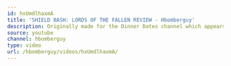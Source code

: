 ```yaml
---
id: hxUmdlhaxmA
title: 'SHIELD BASH: LORDS OF THE FALLEN REVIEW - Hbomberguy'
description: Originally made for the Dinner Dates channel which appears to have evaporated?
source: youtube
channel: hbomberguy
type: video
url: /hbomberguy/videos/hxUmdlhaxmA/
---
```

